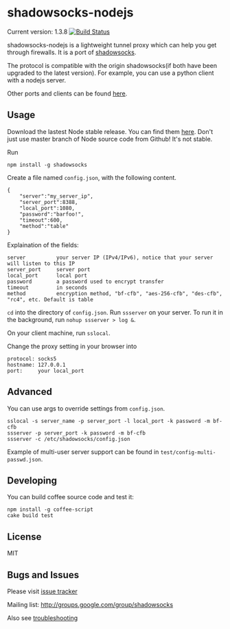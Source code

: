 shadowsocks-nodejs
===========

Current version: 1.3.8
[![Build Status](https://travis-ci.org/clowwindy/shadowsocks-nodejs.png)](https://travis-ci.org/clowwindy/shadowsocks-nodejs)

shadowsocks-nodejs is a lightweight tunnel proxy which can help you get through
 firewalls. It is a port of [shadowsocks](https://github.com/clowwindy/shadowsocks).

The protocol is compatible with the origin shadowsocks(if both have been upgraded to the
 latest version). For example, you can use a python client with a nodejs server.

Other ports and clients can be found [here](https://github.com/clowwindy/shadowsocks/wiki/Ports-and-Clients).

Usage
-----------

Download the lastest Node stable release. You can find them [here](http://nodejs.org/). Don't just use master branch of
Node source code from Github! It's not stable.

Run
    
    npm install -g shadowsocks

Create a file named `config.json`, with the following content.

    {
        "server":"my_server_ip",
        "server_port":8388,
        "local_port":1080,
        "password":"barfoo!",
        "timeout":600,
        "method":"table"
    }

Explaination of the fields:

    server          your server IP (IPv4/IPv6), notice that your server will listen to this IP
    server_port     server port
    local_port      local port
    password        a password used to encrypt transfer
    timeout         in seconds
    method          encryption method, "bf-cfb", "aes-256-cfb", "des-cfb", "rc4", etc. Default is table

`cd` into the directory of `config.json`. Run `ssserver` on your server. To run it in the background, run
`nohup ssserver > log &`.

On your client machine, run `sslocal`.

Change the proxy setting in your browser into

    protocol: socks5
    hostname: 127.0.0.1
    port:     your local_port

Advanced
------------

You can use args to override settings from `config.json`.

    sslocal -s server_name -p server_port -l local_port -k password -m bf-cfb
    ssserver -p server_port -k password -m bf-cfb
    ssserver -c /etc/shadowsocks/config.json

Example of multi-user server support can be found in `test/config-multi-passwd.json`.

Developing
-----------------------------

You can build coffee source code and test it:

    npm install -g coffee-script
    cake build test

License
-----------------
MIT

Bugs and Issues
----------------
Please visit [issue tracker](https://github.com/clowwindy/shadowsocks-nodejs/issues?state=open)

Mailing list: http://groups.google.com/group/shadowsocks

Also see [troubleshooting](https://github.com/clowwindy/shadowsocks/wiki/Troubleshooting)
